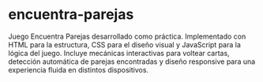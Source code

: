 # encuentra-parejas
Juego Encuentra Parejas desarrollado como práctica. Implementado con HTML para la estructura, CSS para el diseño visual y JavaScript para la lógica del juego. Incluye mecánicas interactivas para voltear cartas, detección automática de parejas encontradas y diseño responsive para una experiencia fluida en distintos dispositivos.
